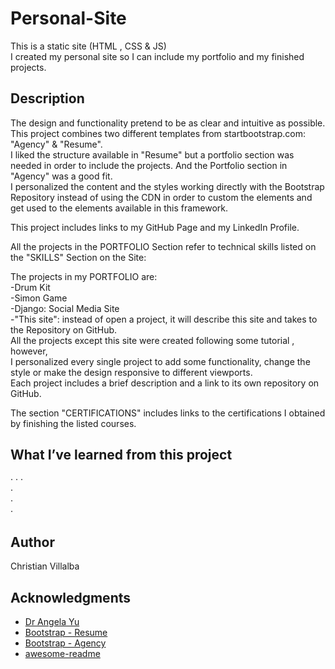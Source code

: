 # Personal-Site
This is a static site (HTML , CSS &amp; JS)      
I created my personal site so I can include my portfolio and my finished projects.     
   

## Description

The design and functionality pretend to be as clear and intuitive as possible.     
This project combines two different templates from startbootstrap.com: "Agency" & "Resume".       
I liked the structure available in "Resume" but a portfolio section was needed in order to include the projects. And the Portfolio section in "Agency" was a good fit.     
I personalized the content and the styles working directly with the Bootstrap Repository instead of using the CDN in order to custom the elements and get used to the elements available in this framework.      

This project includes links to my GitHub Page and my LinkedIn Profile.     

All the projects in the PORTFOLIO Section refer to technical skills listed on the "SKILLS" Section on the Site:   
 
The projects in my PORTFOLIO are:  
-Drum Kit  
-Simon Game  
-Django: Social Media Site  
-"This site": instead of open a project, it will describe this site and takes to the Repository on GitHub.  
All the projects except this site were created following some tutorial , however,  
I personalized every single project to add some functionality, change the style or make the design responsive to different viewports.  
Each project includes a brief description and a link to its own repository on GitHub.

The section "CERTIFICATIONS" includes links to the certifications I obtained by finishing the listed courses.

## What I’ve learned from this project

· 
· 
·    
·   
·              
· 


## Author

Christian Villalba


## Acknowledgments
* [Dr Angela Yu](https://www.udemy.com/course/the-complete-web-development-bootcamp/)
* [Bootstrap - Resume](https://startbootstrap.com/previews/resume)
* [Bootstrap - Agency](https://startbootstrap.com/previews/agency)
* [awesome-readme](https://github.com/matiassingers/awesome-readme)

